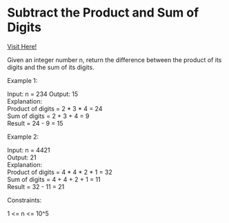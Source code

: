 # Subtract the Product and Sum of Digits

[Visit Here!](https://leetcode.com/problems/subtract-the-product-and-sum-of-digits-of-an-integer/)

Given an integer number n, return the difference between the product of its digits and the sum of its digits.
 

Example 1:

Input: n = 234 
Output: 15   
Explanation:   
Product of digits = 2 * 3 * 4 = 24    
Sum of digits = 2 + 3 + 4 = 9    
Result = 24 - 9 = 15

Example 2:

Input: n = 4421   
Output: 21  
Explanation:    
Product of digits = 4 * 4 * 2 * 1 = 32   
Sum of digits = 4 + 4 + 2 + 1 = 11    
Result = 32 - 11 = 21
 

Constraints:

1 <= n <= 10^5